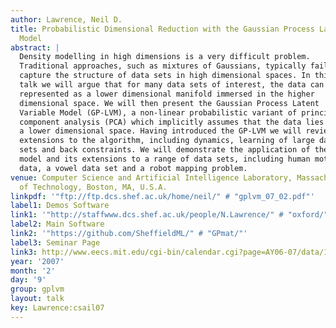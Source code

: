 ```yaml
---
author: Lawrence, Neil D.
title: Probabilistic Dimensional Reduction with the Gaussian Process Latent Variable
  Model
abstract: |
  Density modelling in high dimensions is a very difficult problem.
  Traditional approaches, such as mixtures of Gaussians, typically fail to
  capture the structure of data sets in high dimensional spaces. In this
  talk we will argue that for many data sets of interest, the data can be
  represented as a lower dimensional manifold immersed in the higher
  dimensional space. We will then present the Gaussian Process Latent
  Variable Model (GP-LVM), a non-linear probabilistic variant of principal
  component analysis (PCA) which implicitly assumes that the data lies on
  a lower dimensional space. Having introduced the GP-LVM we will review
  extensions to the algorithm, including dynamics, learning of large data
  sets and back constraints. We will demonstrate the application of the
  model and its extensions to a range of data sets, including human motion
  data, a vowel data set and a robot mapping problem.
venue: Computer Science and Artificial Intelligence Laboratory, Massachusetts Institute
  of Technology, Boston, MA, U.S.A.
linkpdf: '"ftp://ftp.dcs.shef.ac.uk/home/neil/" # "gplvm_07_02.pdf"'
label1: Demos Software
link1: '"http://staffwww.dcs.shef.ac.uk/people/N.Lawrence/" # "oxford/"'
label2: Main Software
link2: '"https://github.com/SheffieldML/" # "GPmat/"'
label3: Seminar Page
link3: http://www.eecs.mit.edu/cgi-bin/calendar.cgi?page=AY06-07/data/106.dat
year: '2007'
month: '2'
day: '9'
group: gplvm
layout: talk
key: Lawrence:csail07
---
```

